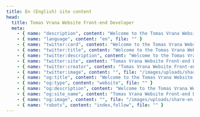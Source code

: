 ```yaml
---
title: En (English) site content
head:
  title: Tomas Vrana Website Front-end Developer
  meta:
    - { name: "description", content: "Welcome to the Tomas Vrana Website Front-end Developer", file: "" }
    - { name: "language", content: "en", file: "" }
    - { name: "twitter:card", content: "Welcome to the Tomas Vrana Website Front-end Developer", file: "" }
    - { name: "twitter:title", content: "Welcome to the Tomas Vrana Website Front-end Developer", file: "" }
    - { name: "twitter:description", content: "Welcome to the Tomas Vrana Website Front-end Developer", file: "" }
    - { name: "twitter:site", content: "Tomas Vrana Website Front-end Developer", file: "" }
    - { name: "twitter:creator", content: "Tomas Vrana Website Front-end Developer", file: "" }
    - { name: "twitter:image", content: "", file: "/images/uploads/share-en.png" }
    - { name: "og:title", content: "Welcome to the Tomas Vrana Website Front-end Developer", file: "" }
    - { name: "og:type", content: "website", file: "" }
    - { name: "og:description", content: "Welcome to the Tomas Vrana Website Front-end Developer", file: "" }
    - { name: "og:site_name", content: "Tomas Vrana Website Front-end Developer", file: "" }
    - { name: "og:image", content: "", file: "/images/uploads/share-en.png" }
    - { name: "robots", content: "index,follow", file: "" }
---
```

